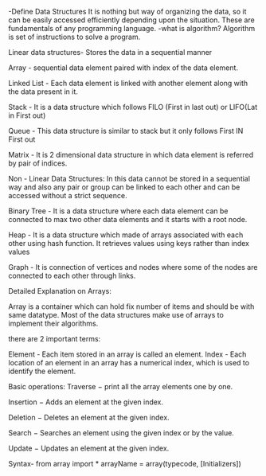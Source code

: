 -Define Data Structures
It is nothing but way of organizing the data, so it can be easily accessed  efficiently depending upon the situation. These are fundamentals of any programming language.
-what is algorithm?
Algorithm is set of instructions to solve a program.

Linear data structures- Stores the data in a sequential manner

Array -  sequential data element paired with index of the data element.

Linked List - Each data element is linked with another element along with the data present in it.

Stack - It is a  data structure which follows FILO (First in last out) or LIFO(Lat in First out)


Queue - This data structure is similar to stack but it only follows First IN First out

Matrix - It is 2 dimensional data structure in which data element is referred by pair of indices.

Non - Linear Data Structures: In this data cannot be stored in a sequential way and also any pair or group  can be linked to each other and can be accessed without a strict sequence.

Binary Tree - It is a data structure where each data element can be connected to max two other data elements and it starts with a root node.

Heap - It is a data structure which made of arrays associated with each other using hash function. It retrieves values using keys rather than index values

Graph - It is connection of vertices and nodes where some of the nodes are connected to each other through links.



Detailed Explanation on Arrays:

Array is a container which can hold fix number of items and should be with same datatype. Most of the data structures make use of arrays  to implement their algorithms.

there are 2 important terms:

Element - Each item stored in an array is called an element.
Index - Each location of an element in an array has a numerical index, which is used to identify the element.

Basic operations:
Traverse − print all the array elements one by one.

Insertion − Adds an element at the given index.

Deletion − Deletes an element at the given index.

Search − Searches an element using the given index or by the value.

Update − Updates an element at the given index.

Syntax-
from array import *
arrayName = array(typecode, [Initializers])



















